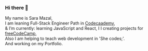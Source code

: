 ### Hi there 👋

My name is Sara Mazal,<br>
I am leaning Full-Stack Engineer Path in <a href='https://www.codecademy.com/profiles/saramazal'>Codecaademy</a>,<br>
& I’m currently:  learning JavaScript and React,
                  I I creating projects for <a href='https://www.freecodecamp.org/mazal' target='_blank'> freeCodeCamp</a>,<br>
                  Also I am  helping to teach web development in 'She codes;'.<br>
                  And working on my Portfolio.  
                  
                 

